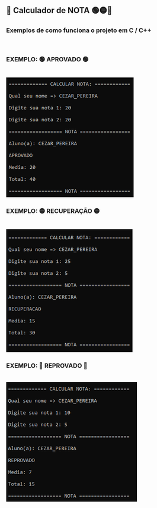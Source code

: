 ## 📝 Calculador de NOTA 🟢🟡🔴
### Exemplos de como funciona o projeto em C / C++

<br>

### EXEMPLO: 🟢 APROVADO 🟢

<br>
<img src="img/aprovado.png" alt="img_aprovado">

<br>

### EXEMPLO: 🟡 RECUPERAÇÃO 🟡

<br>

<img src="img/recuperação.png" alt="img_recuperação">

<br>

### EXEMPLO: 🔴 REPROVADO 🔴

<br>

<img src="img/reprovado.png" alt="img_reprovado">